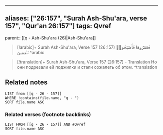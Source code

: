 
---
aliases: ["26:157", "Surah Ash-Shu'ara, verse 157", "Qur'an 26:157"]
tags: Qvref
---

parent:: [[q - Ash-Shu'ara (26)|Ash-Shu'ara]]

> [!arabic]+ Surah Ash-Shu'ara, Verse 157 (26:157)
> <span class="quran-arabic">فَعَقَرُوهَا فَأَصْبَحُوا۟ نَـٰدِمِينَ</span>
^arabic

> [!translation]+ Surah Ash-Shu'ara, Verse 157 (26:157) - Translation
> Но они подрезали ей поджилки и стали сожалеть об этом.
^translation



## Related notes
```dataview
LIST from [[q - 26 - 157]]
WHERE !contains(file.name, "q - ")
SORT file.name ASC
```

### Related verses (footnote backlinks)
```dataview
LIST FROM [[q - 26 - 157]] AND #Qvref
SORT file.name ASC
```

